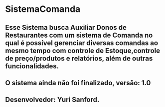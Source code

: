 # SistemaComanda

## Esse Sistema busca Auxiliar Donos de Restaurantes com um sistema de Comanda no qual é possível gerenciar diversas comandas ao mesmo tempo com controle de Estoque,controle de preço/produtos e relatórios, além de outras funcionalidades.

## O sistema ainda não foi finalizado, versão: 1.0

## Desenvolvedor: Yuri Sanford.
